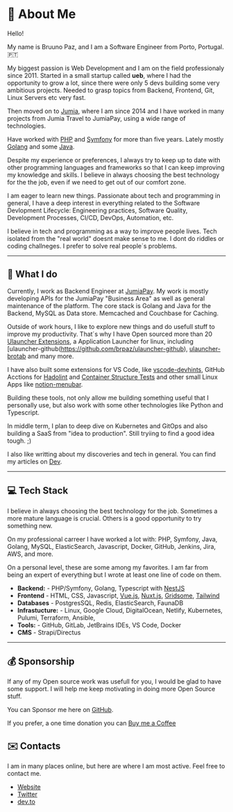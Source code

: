 # 👋 About Me 

Hello!

My name is Bruuno Paz, and I am a Software Engineer from Porto, Portugal. 🇵🇹

My biggest passion is Web Development and I am on the field professionaly since 2011. Started in a small startup called **ueb**, where I had the opportunity to grow a lot, since there were only 5 devs building some very ambitious projects. Needed to grasp topics from Backend, Frontend, Git, Linux Servers etc very fast.

Then moved on to [Jumia](https://group.jumia.com/), where I am since 2014 and I have worked in many projects from Jumia Travel to JumiaPay, using a wide range of technologies.

Have worked with [PHP](https://www.php.net/) and [Symfony](https://symfony.com/) for more than five years. Lately mostly [Golang](https://golang.org/) and some [Java](https://docs.oracle.com/javase/7/docs/technotes/guides/language/).

Despite my experience or preferences, I always try to keep up to date with other programming languages and frameworks so that I can keep improving my knowledge and skills. I believe in always choosing the best technology for the the job, even if we need to get out of our comfort zone.

I am eager to learn new things. Passionate about tech and programming in general, I have a deep interest in everything related to the Software Devlopment Lifecycle: Engineering practices, Software Quality, Development Processes, CI/CD, DevOps, Automation, etc.

I believe in tech and programming as a way to improve people lives. Tech isolated from the "real world" doesnt make sense to me. I dont do riddles or coding challneges. I prefer to solve real people´s problems. 

---

## :briefcase: What I do

Currently, I work as Backend Engineer at [JumiaPay](https://pay.jumia.com.ng). My work is mostly developing APIs for the JumiaPay "Business Area" as well as general maintenance of the platform. The core stack is Golang and Java for the Backend, MySQL as Data store. Memcached and Couchbase for Caching.

Outside of work hours, I like to explore new things and do usefull stuff to improve my productivity. That´s why I have Open sourced more than 20 [Ulauncher Extensions](https://ext.ulauncher.io/), a Application Launcher for linux, including [ulauncher-github(https://github.com/brpaz/ulauncher-github), [ulauncher-brotab](https://ext.ulauncher.io/-/github-brpaz-ulauncher-brotab) and many more.

I have also built some extensions for VS Code, like [vscode-devhints](https://marketplace.visualstudio.com/items?itemName=brpaz.devhints), GitHub Acctions for [Hadolint](https://github.com/brpaz/hadolint-action) and [Container Structure Tests](https://github.com/brpaz/structure-tests-action) and other small Linux Apps like [notion-menubar](https://github.com/brpaz/notion-menubar).

Building these tools, not only allow me building something useful that I personally use, but also work with some other technologies like Python and Typescript.

In middle term, I plan to deep dive on Kubernetes and GitOps and also building a SaaS from "idea to production". Still tryiing to find a good idea tough. ;)

I also like writting about my discoveries and tech in general. You can find my articles on [Dev](https://dev.to/brpaz).

---

## :computer: Tech Stack

I believe in always choosing the best technology for the job. Sometimes a more mature language is crucial. Others is a good opportunity to try something new.

On my professional carreer I have worked a lot with: PHP, Symfony, Java, Golang, MySQL, ElasticSearch, Javascript, Docker, GitHub, Jenkins, Jira, AWS, and more.

On a personal level, these are some among my favorites. I am far from being an expert of everything but I wrote at least one line of code on them.

* **Backend:** - PHP/Symfony, Golang, Typescript with [NestJS](https://nestjs.com/)
* **Frontend** - HTML, CSS, Javascript, [Vue.js](https://vuejs.org/), [Nuxt.js](https://nuxtjs.org/), [Gridsome](https://gridsome.org/), [Tailwind](https://tailwindcss.com/)
* **Databases** - PostgresSQL, Redis, ElasticSearch, FaunaDB
* **Infrastucture:** - Linux, Google Cloud, DigitalOcean, Netlify, Kubernetes, Pulumi, Terraform, Ansible,
* **Tools:** - GitHub, GitLab, JetBrains IDEs, VS Code, Docker
* **CMS** - Strapi/Directus

---

## 💰 Sponsorship

If any of my Open source work was usefull for you, I would be glad to have some support. I will help me keep motivating in doing more Open Source stuff.

You can Sponsor me here on [GitHub](https://github.com/sponsors/brpaz).

If you prefer, a one time donation you can [Buy me a Coffee](https://www.buymeacoffee.com/Z1Bu6asGV)



## :envelope: Contacts

I am in many places online, but here are where I am most active. Feel free to contact me.

* [Website](https://brunopaz.dev)
* [Twitter](https://twitter.com/brunopaz88)
* [dev.to](https://dev.to/brpaz)
